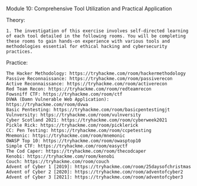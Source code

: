 Module 10: Comprehensive Tool Utilization and Practical Application

Theory:

    1. The investigation of this exercise involves self-directed learning of each tool detailed in the following rooms. You will be completing these rooms to gain hands-on experience with various tools and methodologies essential for ethical hacking and cybersecurity practices.

Practice:

    The Hacker Methodology: https://tryhackme.com/room/hackermethodology
    Passive Reconnaissance: https://tryhackme.com/room/passiverecon
    Active Reconnaissance: https://tryhackme.com/room/activerecon
    Red Team Recon: https://tryhackme.com/room/redteamrecon
    Fowsniff CTF: https://tryhackme.com/room/ctf
    DVWA (Damn Vulnerable Web Application): https://tryhackme.com/room/dvwa
    Basic Pentesting: https://tryhackme.com/room/basicpentestingjt
    Vulnversity: https://tryhackme.com/room/vulnversity
    Cyber Scotland 2021: https://tryhackme.com/room/cyberweek2021
    Pickle Rick: https://tryhackme.com/room/picklerick
    CC: Pen Testing: https://tryhackme.com/room/ccpetesting
    Mnemonic: https://tryhackme.com/room/mnemonic
    OWASP Top 10: https://tryhackme.com/room/owasptop10
    Simple CTF: https://tryhackme.com/room/easyctf
    The Cod Caper: https://tryhackme.com/room/thecodcaper
    Kenobi: https://tryhackme.com/room/kenobi
    Couch: https://tryhackme.com/room/couch
    Advent of Cyber 1 [2019]: https://tryhackme.com/room/25daysofchristmas
    Advent of Cyber 2 [2020]: https://tryhackme.com/room/adventofcyber2
    Advent of Cyber 3 [2021]: https://tryhackme.com/room/adventofcyber3
